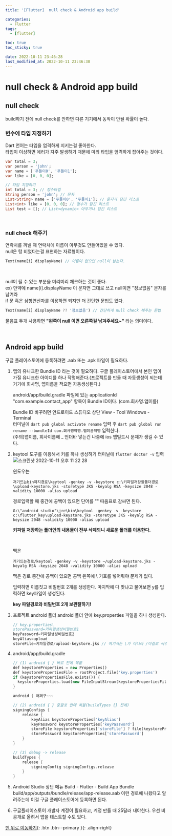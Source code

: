 ```yaml
---
title: '[Flutter]  null check & Android app build'

categories:
  - Flutter
tags:
  - [flutter]

toc: true
toc_sticky: true

date: 2022-10-11 23:46:28
last_modified_at: 2022-10-11 23:46:30
---
```


# null check & Android app build

## null check

build하기 전에 null check를 안하면 다른 기기에서 동작이 안될 확률이 높다.

### 변수에 타입 지정하기

Dart 언어는 타입을 엄격하게 지키는걸 좋아한다. <br>
타입이 이상하면 에러가 자주 발생하기 때문에 미리 타입을 엄격하게 잡아주는 것이다.

```dart
var total = 3;
var person = 'john';
var name = ['푸들이0', '푸들이1'];
var like = [0, 0, 0];

// 타입 지정하기
int total = 3; // 정수타입
String person = 'john'; // 문자
List<String> name = ['푸들이0', '푸들이1']; // 문자가 담긴 리스트
List<int> like = [0, 0, 0]; // 정수가 담긴 리스트
List test = []; // List<dynamic> 아무거나 담긴 리스트
```

<br>

### null check 해주기

연락처를 꺼낼 때 연락처에 이름이 아무것도 안들어있을 수 있다.<br>
null은 텅 비었다는걸 표현하는 자료형이다.

```dart
Text(name[i].displayName) // 이름이 없으면 null이 남는다.
```

<br>

null이 될 수 있는 부분을 미리미리 체크하는 것이 좋다. <br>
ex) 만약에 name[i].displayName 이 문자면 그대로 쓰고 null이면 "정보없음" 문자를 남겨라 <br>
if 문 혹은 삼항연산자를 이용하면 되지만 더 간단한 문법도 있다.

```dart
Text(name[i].displayName ?? '정보없음') // 간단하게 null check 해주는 문법
```

물음표 두개 사용하면 **"왼쪽이 null 이면 오른쪽걸 남겨주세요~"** 라는 의미이다.

<br>

## Android app build

구글 플레이스토어에 등록하려면 .aab 또는 .apk 파일이 필요하다.

1. 앱의 유니크한 Bundle ID 라는 것이 필요하다.
   구글 플레이스토어에서 본인 앱이 가질 유니크한 아이디를 하나 작명해준다.(프로젝트를 만들 때 자동생성이 되는데 거기에 회사명, 앱이름을 적으면 자동생성된다.) <br>

   android/app/build.gradle 파일에 있는 applicationId "com.example.contact_app" 항목이 Bundle ID이다. (com.회사명.앱이름)

   Bundle ID 바꾸려면 안드로이드 스튜디오 상단 View - Tool Windows - Terminal <br>
   터미널에 `dart pub global activate rename` 입력 후 `dart pub global run rename --bundleId com.회사명작명.앱이름작명` 입력한다. <br>
   (주의)앱이름, 회사이름에 \_ 언더바 넣는건 나중에 ios 앱빌드시 문제가 생길 수 있다.

2. keytool 도구를 이용해서 키를 하나 생성하기
   터미널에 `flutter doctor -v` 입력 <br>
   ![스크린샷 2022-10-11 오후 11 22 28](https://user-images.githubusercontent.com/74447464/195117556-10bfa0aa-f1f0-4d90-8da0-1f2ebe4a3d05.png) <br>

   윈도우는<br>

   ```
   저기뜨는bin까지경로\keytool -genkey -v -keystore c:\키파일저장할폴더경로\upload-keystore.jks -storetype JKS -keyalg RSA -keysize 2048 -validity 10000 -alias upload
   ```

   경로입력할 때 중간에 공백이 있으면 단어를 "" 따옴표로 감싸면 된다.

   ```
   G:\"android studio"\jre\bin\keytool -genkey -v -keystore c:\flutter_key\upload-keystore.jks -storetype JKS -keyalg RSA -keysize 2048 -validity 10000 -alias upload
   ```

   **키파일 저장하는 폴더안의 내용물이 전부 삭제되니 새로운 폴더를 이용한다.**

    <br>

   맥은<br>

   ```
   거기뜨는경로/keytool -genkey -v -keystore ~/upload-keystore.jks -keyalg RSA -keysize 2048 -validity 10000 -alias upload
   ```

   맥은 경로 중간에 공백이 있으면 공백 왼쪽에 \ 기호를 넣어줘야 문제가 없다.

   입력하면 이름짓고 비밀번호 2개를 생성한다. 마지막에 다 맞냐고 물어보면 y를 입력하면 key파일이 생성된다.

   **key 파일경로와 비밀번호 2개 보관잘하기!**

3. 프로젝트 android 폴더
   android 폴더 안에 key.properties 파일을 하나 생성한다.
   ```dart
   // key.properties\
   storePassword=키파일생성비밀번호1
   keyPassword=키파일생성비밀번호2
   keyAlias=upload
   storeFile=키파일경로/upload-keystore.jks // 여기서는 \가 아니라 /이걸로 써주기
   ```
4. android/app/build.gradle

   ```dart
   // (1) android { } 바로 전에 복붙
   def keystoreProperties = new Properties()
   def keystorePropertiesFile = rootProject.file('key.properties')
   if (keystorePropertiesFile.exists()) {
     keystoreProperties.load(new FileInputStream(keystorePropertiesFile))
   }

   android { 어쩌구~~~
   ```

   ```dart
   // (2) android { } 중괄호 안에 복붙(buildTypes {} 전에)
   signingConfigs {
       release {
           keyAlias keystoreProperties['keyAlias']
           keyPassword keystoreProperties['keyPassword']
           storeFile keystoreProperties['storeFile'] ? file(keystoreProperties['storeFile']) : null
           storePassword keystoreProperties['storePassword']
       }
   }
   ```

   ```dart
   // (3) debug -> release
   buildTypes {
       release {
           signingConfig signingConfigs.release
       }
   }
   ```

5. Android Studio 상단 메뉴
   Build - Flutter - Build App Bundle <br>
   build/app/outputs/bundle/release/app-release.aab 이런 경로에 나왔다고 알려주는데 이걸 구글 플레이스토어에 등록하면 된다.
6. 구글플레이스토어
   개발자 계정이 필요하고, 계정 만들 때 25달러 내야한다. 우선 비공개로 올려서 앱을 테스트할 수도 있다.

[맨 위로 이동하기](#){: .btn .btn--primary }{: .align-right}
